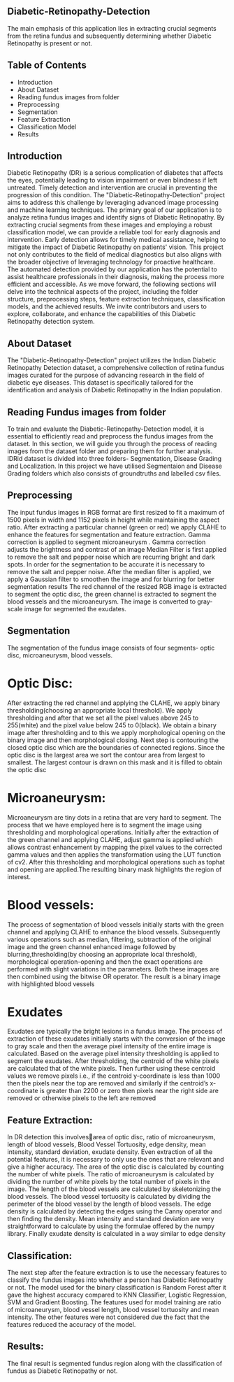 ## Diabetic-Retinopathy-Detection
The main emphasis of this application lies in extracting crucial segments from the retina fundus and subsequently determining whether Diabetic Retinopathy is present or not.

## Table of Contents
- Introduction
- About Dataset
- Reading fundus images from folder
- Preprocessing
- Segmentation
- Feature Extraction
- Classification Model
- Results

## Introduction
Diabetic Retinopathy (DR) is a serious complication of diabetes that affects the eyes, potentially leading to vision impairment or even blindness if left untreated. Timely detection and intervention are crucial in preventing the progression of this condition. The "Diabetic-Retinopathy-Detection" project aims to address this challenge by leveraging advanced image processing and machine learning techniques.
The primary goal of our application is to analyze retina fundus images and identify signs of Diabetic Retinopathy. By extracting crucial segments from these images and employing a robust classification model, we can provide a reliable tool for early diagnosis and intervention. Early detection allows for timely medical assistance, helping to mitigate the impact of Diabetic Retinopathy on patients' vision.
This project not only contributes to the field of medical diagnostics but also aligns with the broader objective of leveraging technology for proactive healthcare. The automated detection provided by our application has the potential to assist healthcare professionals in their diagnosis, making the process more efficient and accessible.
As we move forward, the following sections will delve into the technical aspects of the project, including the folder structure, preprocessing steps, feature extraction techniques, classification models, and the achieved results. We invite contributors and users to explore, collaborate, and enhance the capabilities of this Diabetic Retinopathy detection system.

## About Dataset
The "Diabetic-Retinopathy-Detection" project utilizes the Indian Diabetic Retinopathy Detection dataset, a comprehensive collection of retina fundus images curated for the purpose of advancing research in the field of diabetic eye diseases. This dataset is specifically tailored for the identification and analysis of Diabetic Retinopathy in the Indian population.

## Reading Fundus images from folder
To train and evaluate the Diabetic-Retinopathy-Detection model, it is essential to efficiently read and preprocess the fundus images from the dataset. In this section, we will guide you through the process of reading images from the dataset folder and preparing them for further analysis.
IDRid dataset is divided into three folders- Segmentation, Disease Grading and Localization. In this project we have utilised Segmentaion and Disease Grading folders which also consists of groundtruths and labelled csv files.

## Preprocessing
The input fundus images in RGB format are first resized to fit a maximum of 1500 pixels in width and 1152 pixels in height while maintaining the aspect ratio. After extracting a particular channel (green or red) we apply CLAHE to enhance the features for segmentation and feature extraction. Gamma correction is applied to segment microaneurysm . Gamma correction adjusts the brightness and contrast of an image
Median Filter is first applied to remove the salt and pepper noise which are recurring bright and dark spots. In order for the segmentation to be accurate it is necessary to remove the salt and pepper noise. After the median filter is applied, we apply a Gaussian filter to smoothen the image and for blurring for better segmentation results
The red channel of the resized RGB image is extracted to segment the optic disc, the green channel is extracted to segment the blood vessels and the microaneurysm. The image is converted to gray-scale image for segmented the exudates.

## Segmentation
The segmentation of the fundus image consists of four segments- optic disc, microaneurysm, blood vessels.
# Optic Disc:
After extracting the red channel and applying the CLAHE, we apply binary thresholding(choosing an appropriate local threshold). We apply thresholding and after that we set all the pixel values above 245 to 255(white) and the pixel value below 245 to 0(black). We obtain a binary image after thresholding and to this we apply morphological opening on the binary image and then morphological closing. Next step is contouring the closed optic disc which are the boundaries of connected regions. Since the optic disc is the largest area we sort the contour area from largest to smallest. The largest contour is drawn on this mask and it is filled to obtain the optic disc

# Microaneurysm:
Microaneurysm are tiny dots in a retina that are very hard to segment. The process that we have employed here is to segment the image using thresholding and morphological operations. Initially after the extraction of the green channel and applying CLAHE, adjust gamma is applied which allows contrast enhancement by mapping the pixel values to the corrected gamma values and then applies the transformation using the LUT function of cv2. After this thresholding and morphological operations such as tophat and opening are applied.The resulting binary mask highlights the region of interest.

# Blood vessels:
The process of segmentation of blood vessels initially starts with the green channel and applying CLAHE to enhance the blood vessels. Subsequently various operations such as median, filtering, subtraction of the original image and the green channel enhanced image followed by blurring,thresholding(by choosing an appropriate local threshold), morphological operation-opening and then the exact operations are performed with slight variations in the parameters. Both these images are then combined using the bitwise OR operator. The result is a binary image with highlighted blood vessels 

# Exudates
Exudates are typically the bright lesions in a fundus image. The process of extraction of these exudates initially starts with the conversion of the image to gray scale and then the average pixel intensity of the entire image is calculated. Based on the average pixel intensity thresholding is applied to segment the exudates. After thresholding, the centroid of the white pixels are calculated that of the white pixels. Then further using these centroid values we remove pixels i.e., if the centroid y-coordinate is less than 1000 then the pixels near the top are removed and similarly if the centroid’s x-coordinate is greater than 2200 or zero then pixels near the right
side are removed or otherwise pixels to the left are removed

## Feature Extraction:
In DR detection this involvesarea of optic disc, ratio of microaneurysm, length of blood vessels, Blood Vessel Tortuosity, edge density, mean intensity, standard deviation, exudate density. Even extraction of all the potential features, it is necessary to only use the ones that are relevant and give a higher accuracy. The area of the optic disc is calculated by counting the number of white pixels. The ratio of microaneurysm is calculated by dividing the number of white pixels by the total number of pixels in the image. The length of the blood vessels are calculated by skeletonizing the blood vessels. The blood vessel tortuosity is calculated by dividing the perimeter of the blood vessel by the length of blood vessels. The edge density is calculated by detecting the edges using the Canny operator and then finding the density. Mean intensity and standard deviation are very straightforward to calculate by using the formulae offered by the numpy library. Finally exudate density is calculated in a way similar to edge density

## Classification:
The next step after the feature extraction is to use the necessary features to classify the fundus images into whether a person has Diabetic Retinopathy or not. The model used for the binary classification is Random Forest after it gave the highest accuracy compared to KNN Classifier, Logistic Regression, SVM and Gradient Boosting. The features used for model training are ratio of microaneurysm, blood vessel length, blood vessel tortuosity and mean intensity. The other features were not considered due the fact that the features reduced the accuracy of the model.

## Results:
The final result is segmented fundus region along with the classification of fundus as Diabetic Retinopathy or not.
